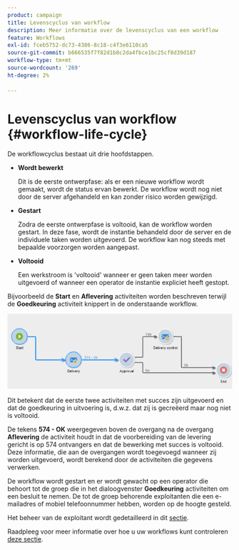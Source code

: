 ```yaml
---
product: campaign
title: Levenscyclus van workflow
description: Meer informatie over de levenscyclus van een workflow
feature: Workflows
exl-id: fceb5752-dc73-4386-8c18-c4f3e6110ca5
source-git-commit: b666535f7f82d1b8c2da4fbce1bc25cf8d39d187
workflow-type: tm+mt
source-wordcount: '269'
ht-degree: 2%

---
```


# Levenscyclus van workflow {#workflow-life-cycle}



De workflowcyclus bestaat uit drie hoofdstappen.

* **Wordt bewerkt**

  Dit is de eerste ontwerpfase: als er een nieuwe workflow wordt gemaakt, wordt de status ervan bewerkt. De workflow wordt nog niet door de server afgehandeld en kan zonder risico worden gewijzigd.

* **Gestart**

  Zodra de eerste ontwerpfase is voltooid, kan de workflow worden gestart. In deze fase, wordt de instantie behandeld door de server en de individuele taken worden uitgevoerd. De workflow kan nog steeds met bepaalde voorzorgen worden aangepast.

* **Voltooid**

  Een werkstroom is &#39;voltooid&#39; wanneer er geen taken meer worden uitgevoerd of wanneer een operator de instantie expliciet heeft gestopt.

Bijvoorbeeld de **Start** en **Aflevering** activiteiten worden beschreven terwijl de **Goedkeuring** activiteit knippert in de onderstaande workflow.

![](assets/new-workflow-6.png)

Dit betekent dat de eerste twee activiteiten met succes zijn uitgevoerd en dat de goedkeuring in uitvoering is, d.w.z. dat zij is gecreëerd maar nog niet is voltooid.

De tekens **574 - OK** weergegeven boven de overgang na de overgang **Aflevering** de activiteit houdt in dat de voorbereiding van de levering gericht is op 574 ontvangers en dat de bewerking met succes is voltooid. Deze informatie, die aan de overgangen wordt toegevoegd wanneer zij worden uitgevoerd, wordt berekend door de activiteiten die gegevens verwerken.

De workflow wordt gestart en er wordt gewacht op een operator die behoort tot de groep die in het dialoogvenster **Goedkeuring** activiteiten om een besluit te nemen. De tot de groep behorende exploitanten die een e-mailadres of mobiel telefoonnummer hebben, worden op de hoogte gesteld.

Het beheer van de exploitant wordt gedetailleerd in dit [sectie](../../platform/using/access-management.md).

Raadpleeg voor meer informatie over hoe u uw workflows kunt controleren [deze sectie](monitoring-workflow-execution.md).
